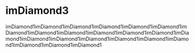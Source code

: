 # imDiamond3
imDiamond1imDiamond1imDiamond1imDiamond1imDiamond1imDiamond1imDiamond1imDiamond1imDiamond1imDiamond1imDiamond1imDiamond1imDiamond1imDiamond1imDiamond1imDiamond1imDiamond1imDiamond1imDiamond1imDiamond1imDiamond1imDiamond1
